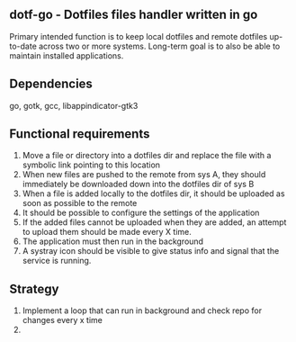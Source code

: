 dotf-go - Dotfiles files handler written in go
-------------------------------------
Primary intended function is to keep local dotfiles and remote dotfiles up-to-date
across two or more systems. Long-term goal is to also be able to maintain
installed applications.

Dependencies
------------
go, gotk, gcc, libappindicator-gtk3

Functional requirements
-----------------------
1. Move a file or directory into a dotfiles dir and replace the file with a symbolic link pointing to this location
2. When new files are pushed to the remote from sys A, they should immediately be downloaded down into the dotfiles dir of sys B
3. When a file is added locally to the dotfiles dir, it should be uploaded as soon as possible to the remote
4. It should be possible to configure the settings of the application
5. If the added files cannot be uploaded when they are added, an attempt to upload them should be made every X time.
6. The application must then run in the background
7. A systray icon should be visible to give status info and signal that the service is running.


Strategy
--------
1. Implement a loop that can run in background and check repo for changes every x time
2. 

